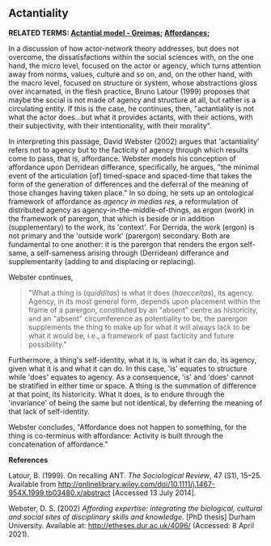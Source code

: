 ## Actantiality

**RELATED TERMS: [Actantial model - Greimas](https://github.com/narrative-environments/CourseCompendium/blob/main/Actantial-Model-Greimas.md); [Affordances](https://github.com/narrative-environments/CourseCompendium/blob/main/Affordances.md);**

In a discussion of how actor-network theory addresses, but does not overcome, the dissatisfactions within the social sciences with, on the one hand, the micro level, focused on the actor or agency, which turns attention away from norms, values, culture and so on, and, on the other hand, with the macro level, focused on structure or system, whose abstractions gloss over incarnated, in the flesh practice, Bruno Latour (1999) proposes that maybe the social is not made of agency and structure at all, but rather is a circulating entity. If this is the case, he continues, then, "actantiality is not what the actor does...but what
it provides actants, with their actions, with their subjectivity, with their intentionality, with their morality".

In interpreting this passage, David Webster (2002) argues that 'actantiality' refers not to agency but to the facticity of agency through which results come to pass, that is, affordance. Webster models his conception of affordance upon Derridean differance, specifically, he argues, "the minimal event of the articulation [of] timed-space and spaced-time that takes the form of the generation of differences and the deferral of the meaning of those changes having taken place." In so doing, he sets up an ontological framework of affordance as _agency in medias res_, a reformulation of distributed agency as agency-in-the-middle-of-things, as ergon (work) in the framework of parergon, that which is beside or in addition (supplementary) to the work, its 'context'. For Derrida, the work (ergon) is not primary and the 'outside work' (parergon) secondary. Both are fundamental to one another: it is the parergon that renders the ergon self-same, a self-sameness arising through (Derridean) differance and supplementarity (adding to and displacing or replacing).

Webster continues,

>"What a thing is (_quidditas_) is what it does (_haecceitas_), its agency. Agency, in its most general form, depends upon placement within the frame of a parergon, constituted by an "absent" centre as historicity, and an "absent" circumference as potentiality to be, the parergon supplements the thing to make up for what it will always lack to be what it would be, i.e., a framework of past facticity and future possibility."

Furthermore, a thing's self-identity, what it is, is what it can do, its agency, given what it is and what it can do. In this case, 'is' equates to structure while 'does' equates to agency. As a consequence, 'is' and 'does' cannot be stratified in either time or space. A thing is the summation of difference at that point,  its historicity. What it does, is to endure through the 'invariance' of being the same but not identical, by deferring the meaning of that lack of self-identity. 

Webster concludes, "Affordance does not happen to something, for the thing is co-terminus with affordance: Activity is built through the concatenation of affordance."

**References**

Latour, B. (1999). On recalling ANT. _The Sociological Review_, 47 (S1), 15–25. Available from http://onlinelibrary.wiley.com/doi/10.1111/j.1467-954X.1999.tb03480.x/abstract [Accessed 13 July 2014].

Webster, D. S. (2002) _Affording expertise: integrating the biological, cultural and social sites of disciplinary skills and knowledge_. [PhD thesis] Durham University. Available at: http://etheses.dur.ac.uk/4096/ (Accessed: 8 April 2021).
